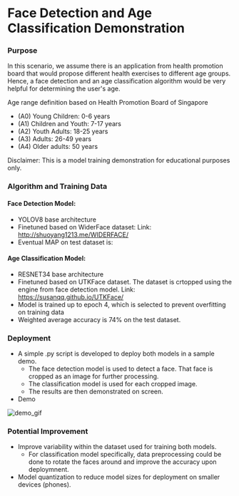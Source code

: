 # Face Detection and Age Classification Demonstration

### Purpose
In this scenario, we assume there is an application from health promotion board that would propose different health exercises to different age groups. Hence, a face detection and an age classification algorithm would be very helpful for determining the user's age.

Age range definition based on Health Promotion Board of Singapore
- (A0) Young Children: 0-6 years 
- (A1) Children and Youth: 7-17 years 
- (A2) Youth Adults: 18-25 years
- (A3) Adults: 26-49 years
- (A4) Older adults: 50 years

Disclaimer: This is a model training demonstration for educational purposes only. 

### Algorithm and Training Data
#### Face Detection Model:
- YOLOV8 base architecture
- Finetuned based on WiderFace dataset:
Link: http://shuoyang1213.me/WIDERFACE/
- Eventual MAP on test dataset is:

#### Age Classification Model:
- RESNET34 base architecture
- Finetuned based on UTKFace dataset. The dataset is crtopped using the engine from face detection model. 
Link: https://susanqq.github.io/UTKFace/
- Model is trained up to epoch 4, which is selected to prevent overfitting on training data
- Weighted average accuracy is 74% on the test dataset.

### Deployment
- A simple .py script is developed to deploy both models in a sample demo.
  - The face detection model is used to detect a face. That face is cropped as an image for further processing. 
  - The classification model is used for each cropped image.
  - The results are then demonstrated on screen.
- Demo
  
![demo_gif](https://github.com/sivakornchong/fd_widerface_yolov8/assets/104509481/38451ed4-b0bc-42ae-b804-aac92683b6e9)

### Potential Improvement
- Improve variability within the dataset used for training both models.
  - For classification model specifically, data preprocessing could be done to rotate the faces around and improve the accuracy upon deploymnent.
- Model quantization to reduce model sizes for deployment on smaller devices (phones). 
